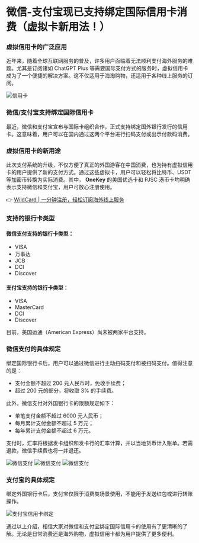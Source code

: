 # 微信-支付宝现已支持绑定国际信用卡消费（虚拟卡新用法！）

### 虚拟信用卡的广泛应用

近年来，随着全球互联网服务的普及，许多用户面临着无法顺利支付海外服务的难题。尤其是订阅诸如 ChatGPT Plus 等需要国际支付方式的服务时，虚拟信用卡成为了一个便捷的解决方案。这不仅适用于海淘购物，还适用于各种线上服务的订阅。

![信用卡](https://bbtdd.com/img/66070958626068.webp)

### 微信/支付宝支持绑定国际信用卡

最近，微信和支付宝宣布与国际卡组织合作，正式支持绑定国外银行发行的信用卡。这意味着，用户可以在国内通过这两个平台进行扫码支付或出示付款码消费。

### 虚拟信用卡的新用途

此次支付系统的升级，不仅方便了真正的外国游客在中国消费，也为持有虚拟信用卡的用户提供了新的支付方式。通过这些虚拟卡，用户可以轻松将比特币、USDT 等加密币转换为实际消费。其中， **OneKey** 的美国优选卡和 PJSC 港币卡均明确表示支持微信和支付宝，用户可放心注册使用。

👉 [WildCard | 一分钟注册，轻松订阅海外线上服务](https://bbtdd.com/WildCard)

### 支持的银行卡类型

#### 微信支付支持的银行卡类型：
- VISA
- 万事达
- JCB
- DCI
- Discover

#### 支付宝支持的银行卡类型：
- VISA
- MasterCard
- DCI
- Discover

目前，美国运通（American Express）尚未被两家平台支持。

### 微信支付的具体规定

绑定国际银行卡后，用户可以通过微信进行主动扫码支付和被扫码支付。值得注意的是：
- 支付金额不超过 200 元人民币时，免收手续费；
- 超过 200 元的部分，将收取 3% 的手续费。

此外，微信支付对外国银行卡的限额规定如下：
- 单笔支付金额不超过 6000 元人民币；
- 每月累计支付金额不超过 5 万元；
- 每年累计支付金额不超过 6 万元。

支付时，汇率将根据发卡组织和发卡行的汇率计算，并以当地货币计入账单。若需退款，微信手续费也将一并退还。

![微信支付](https://bbtdd.com/img/898351255.webp)
![微信支付](https://bbtdd.com/img/13837322480.webp)
![微信支付](https://bbtdd.com/img/6165713826.webp)

### 支付宝的具体规定

绑定外国银行卡后，支付宝仅限于消费类场景使用，不能用于发送红包或进行转账操作。

![支付宝信用卡绑定](https://bbtdd.com/img/1615521512626.webp)

通过以上介绍，相信大家对微信和支付宝绑定国际信用卡的使用有了更清晰的了解。无论是日常消费还是海外购物，虚拟信用卡都为用户提供了更多便利。